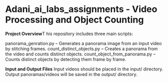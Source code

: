 # Adani_ai_labs_assignments - Video Processing and Object Counting


**Project Overview**T
his repository includes three main scripts:

panorama_genration.py – Generates a panorama image from an input video by stitching frames.
count_distinct_objects.py – Creates a panorama from the video and counts distinct objects.
count_object_from_panorama.py – Counts distinct objects by detecting them frame by frame.


**Input and Output Files**
Input videos should be placed in the input/ directory.
Output panoramas/videos will be saved in the output/ directory.
